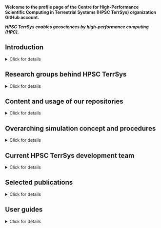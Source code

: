 **Welcome to the profile page of the Centre for High-Performance Scientific Computing in Terrestrial Systems (HPSC TerrSys) organization GitHub account.**

**_HPSC TerrSys enables geosciences by high-performance computing (HPC)._**

## Introduction

<details>
<summary>Click for details</summary>
<br>

The HPSC TerrSys repositories are the official home of

- the **[encore Community Land Model (eCLM)](https://github.com/HPSCTerrSys/eCLM)**, a refactored [Community Land Model (CLM) version 5](https://www.cesm.ucar.edu/models/clm), for effiicient stand-alone-use and flexible model integration with atmospheric and hydrologic models,
- the fully coupled, physics-based **Terresterial Systems Modeling Platform ([TSMP1](https://github.com/HPSCTerrSys/TSMP) and [TSMP2](https://github.com/HPSCTerrSys/TSMP2))** regional climate/Earth system model (RCSM, RESM), linking the [ICON atmospheric model](https://www.icon-model.org) with the [eCLM land surface model](https://github.com/HPSCTerrSys/eCLM) and with the [integrated ParFlow hydrologic model](https://github.com/parflow/parflow) through the [OASIS-MCT coupler](https://gitlab.com/cerfacs/oasis3-mct),
- [PDAF-based parallel](https://github.com/PDAF/PDAF) **data assimilation versions** of TSMP1 and TSMP2 and eCLM, 

plus software tools for the pre- and postprocessing and analysis of model data, all necessary auxiliary simulation tools (built systems, workflow engines, external parameter file generators, etc.), complete simulation experiments (incl. configurations, input and reference data), as well as documentation. Unless otherwise stated, all is provided as free and open source software (FOSS), or under a CC BY license for many datasets (see individual LICENSE files).
</details>

## Research groups behind HPSC TerrSys

<details>
<summary>Click for details</summary>
<br>

HPSC TerrSys software, data, information products, etc. are developed and produced by and under the auspices of the research groups of 

- **Stefan Kollet** ([Integrated Modelling of Terrestrial Systems at FZJ/IBG-3](https://www.fz-juelich.de/en/ibg/ibg-3/research-groups/modelling-terrestrial-systems/integrated-modelling-of-terrestrial-systems)),
- **Harrie-Jan Hendricks-Franssen** ([Stochastic Analysis of Terrestrial Systems at FZJ/IBG-3](https://www.fz-juelich.de/en/ibg/ibg-3/research-groups/modelling-terrestrial-systems/stochastic-analysis-of-terrestrial-systems)), and 
- **Daniel Caviedes-Voullieme** ([Simulation- and Data-Lab Terrestrial Systems at FZJ/JSC](https://www.fz-juelich.de/en/ias/jsc/about-us/structure/simulation-and-data-labs/sdl-terrestrial-systems))

at [Research Centre Juelich (Forschungszentrum Jülich, FZJ](https://www.fz-juelich.de/en)) in the [Helmholtz Association of German Research Centres (HGF)](https://www.helmholtz.de/en/). Founded in 2011, [HPSC TerrSys](https://www.hpsc-terrsys.de/en) is a virtual competence center within the [Geoverbund ABC/J](https://www.geoverbund-abcj.de/en), the geoscientific network of the Aachen-Bonn-Cologne-Jülich research region, in Germany.

### Our research focus in a nutshell

Very broadly, our research interests are on the functioning and (climate change induced) changes of coupled geo-ecosystems, the water and energy cycles therein, characterized by complex feedbacks and interactions, from the groundwater, through the land surface, to the atmosphere, including human interventions, such as anthropogenic water use. 

### FOSS and FAIR

<!-- ToDo: add technical e-mail address --> 
Here we provide and share some of our core scientific computing tools for efficient joint cross-institutional development, community reuse, feedback, and potential collaboration, as well as for internal use within HPSC TerrSys.
</details>

## Content and usage of our repositories

<details>
<summary>Click for details</summary>
<br>

This profile page is the top-level, overarching starting point where we

- list different types or categories of repositories, grouped in GitHub Teams, each with their own short description,
- explain the relation of the types or categories of repositories and information provided therein, as part of modularized simulations,
- thereby introduce a uniform nomenclature we use throughout the repositories, and 
- elaborate on our concept of a "simulation experiment" and procedures on how to use the repositories in combination. 

### Types of information and repository categories (=GitHub Teams)

<!-- ToDo: sort in all repositories of HPSC TerrSys, which have not yet been assigned to a category; one needs to be either GitHub organization Owner to add repos to a Github Team, or a GitHub Team Owner / Maintainer and repo Owner / Admin at the same time -->
<!-- ToDo: maybe put this as quicklinks up front to the top of the page, depends on HPSC TerrSys community feedback -->

- [Coupled model systems](https://github.com/orgs/HPSCTerrSys/teams/coupled-model-systems/repositories)
- [Individual model systems](https://github.com/orgs/HPSCTerrSys/teams/individual-model-systems/repositories)
- [Workflow engines](https://github.com/orgs/HPSCTerrSys/teams/workflow-engines/repositories)
- [(Pre-/Post-)processing and setup tools](https://github.com/orgs/HPSCTerrSys/teams/processing-and-setup/repositories)
- [Configurations](https://github.com/orgs/HPSCTerrSys/teams/configurations/repositories)
- [Static or external parameter model input files](https://github.com/orgs/HPSCTerrSys/teams/external-parameters/repositories)
- [Simulation experiments](https://github.com/orgs/HPSCTerrSys/teams/simulation-experiments/repositories)
- [(Generic) data analytics tools](https://github.com/orgs/HPSCTerrSys/teams/data-analytics/repositories)
- [(Model system) auxiliary tools](https://github.com/orgs/HPSCTerrSys/teams/auxiliary-tools/repositories)

These are the current GitHub Teams, which contain one or more repositories each. Each individual repository is assigned to a single type of information or category (i.e., Team) only.

See [here for the full (unsorted) list](https://github.com/orgs/HPSCTerrSys/repositories) of HPSC TerrSys repositories.

### Research group code ownerships and development leads

Repositories in the above categories are under the auspices of either one of the following research groups at FZJ:

<!-- ToDo: create teams of the research groups and add respective repositories according to code ownership, if this has the unanimous consent of the group leads -->
- S. Kollet group
- H.-J. Hendricks-Franssen group
- D. Caviedes-Voullieme group

</details>

## Overarching simulation concept and procedures

<details>
<summary>Click for details</summary>
<br>

<!-- this mightbe also called the "platform" concept, but this might be misleading, then platform is used in a more abstract meaning but it si s also the name of the TSMP1/2 -->
<!-- perhaps reorder the sequence of the subsections -->
To make best use of the software and data of the HPSC TerrSys GitHub, and to explain how we run many of our simulations in HPSC TerrSys,here's a quickstart guide to 
1. our concept of a fully modularized modeling platform, 
2. what we understand as a "simulation experiment" (SimExp),
3. the procedure to get a SimExp started and maintained, 
4. SimExp examples (that also serve as quickstart, test, benchmark use cases).

### The concept behind a modularized simulation platform

> [!IMPORTANT]
> Each repository provides an independent piece of software, data, or information and has its own documentation (e.g., as a `README.md` project overview or GitHub Pages), LICENSE and may be used standalone. It is up to the user.

- With HPSC TerrSys a highly modularized software development, maintenance, and deployment paradigm, which also affects our simulations. 
- Individual, independent Git repositories are combined (hierarchically), usually by means of Git submodules, to constitute, e.g., a coupled model system or simulation experiment. This leads to a lightweight, transparent, reproducible, maintainable, scalable, versioned, and provenance-enabled software and simulation infrastructure. <!-- [See details below](#overarching-simulation-concept-and-procedures). -->
- The TSMP RESMs (TSMP1 and TSMP2), e.g., follow this paradigm, that supports the properties and features of **TSMP as a versatile "platform" to built and expand simulation experiments** on, whether the fully coupled model system is used or only component models thereof.

> **Simuation Experiments (SimExp)**
>
> A SimExp entails \*everthing\* that determines the simulation and its results. I.e., a SimExp contains: 
> - the model source code, the compiled model, the built system incl. machine-dependent compile-time and run-time environments; 
> - the workflow to set up the model domain and to process external parameter input data, initial conditions, and boundary conditions;
> - a workflow engine to efficiently run the model system (test runs, ensemble runs, long climate runs), orchestrating all data > handling, processing, start and restarts, etc.; 
> - configurations for pre-/post-processing set up and the simulation itself; 
> - postprocessing tools for data conversions (e.g., CMORization) and / or analyses; 
> - monitoring tools; 
> - data handling and archival tools; 
> - a short human-readable experiment or run description documentation (aka simulation leaflet); 
> - all input data (or detailed information, configurations and tools to produce these data at any time).

<!--
?????
Splitting one can maintain
use standalone or in any combination
e.g. you may want to use the built system and the workflow to process external parameters, but not the workflow engine, as you maybe
or you may not want to use TSMP2 fullxy coupled but just a component model, but the cmake built system works out for you
?????
-->

<!-- publication in JOSS planned -->
### The conept of working with modularized "simulation experiments" (SimExp)

> [!IMPORTANT]
> - With a SimExp everything is version-controlled via Git. The SimExp consists of modular parts or components. The parts or components are themselves Git repositories. They may be integrated as Git submodules (our preferred procedure we explain here). 
> - A specific combination of the modular parts or components is combined with each other in a single SimExp's Git repository, constituting the "experiment repository". 
> - Each (versioned) Git submodule can be identified by its unique Git commit hashes. The SimExp Git repository is characterized on top itself by its commits (major releases may be assigned a Git tag, i.e. its a specific release of this experiment). 

**Implications from using Git and Git submodules** 

- A SimExp is usually stored also on a repository hub, as a dedicated [git repository](https://github.com/orgs/HPSCTerrSys/teams/simulation-experiments/repositories).
- A SimExp Git repository contains a ready-to-use SimExp, which may be \*installed\* to "reproduce" (as close as possible, depending on the compute hard- and software environments) that very simulation or serve as a test case or benchmark or a template and starting point for a new SimExp. (E.g., the [TSMP2 workflow engine](https://github.com/HPSCTerrSys/TSMP2_workflow-engine) features a EURO-CORDEX-type, EUR-12 model domain, ERA5-driven evaluation run with TSMP2 in climate mode.)
- Changes in the Git submodules are tracked in the respective Git repositories of the Git submodules (a submodule in the parent SimExp is just a pointer (i.e., a specific Git commit hash) from the parent SimExp Git repository to another Git repository), but they appear as commits in the SimExp Git history. (`git submodule status --recursive`) 

**Some technical aspects**

- Such a SimExp is stored typically in a dedicated (unified -- if using, e.g., the workflow engine) directory tree on an HPC system. 
- We try to avoid nested submodules, i.e. submodules inside submodules.
- A "simulation experiment" may be identified by a unique self-explanatory experiment-ID, e.g., based on or inspired by the Data Reference Syntax definition from the CORDEX archive  specification. This is usually the directory name of the SimExp root directory.
- Once running stable, the Git-tracked files of a SimExp (not the model results or boundary conditions) usually do not change much anymore. The exact commit hashes of the submodules as used are stored with the parent Git repository. Hence, if the parent SimExp repo is cloned (i.e., reused), the exact same SimExp is reproduced by means of the unique commit hashes. (`git clone --recurse-submodules <url>` clones the parent SimExp repo, initializes the submodules, checks out each submodule at the exact commit hash stored in the parent.)
- If very specific modifications of a submodule are needed, which lead to a substantial divergence from its origin, and which are not relevant to be shared, a submodule may be transferred to a simple directory of the SimExp parent repo and tracked from there.
- Despite the fact that changes of a specific repository (e.g., a model configuration, i.e., namelist file) can be reflected in the Git history or branches, SimExp components are specific for a single purpose, i.e., a 12km simulation would use a different repository in the configuration category as a 3km simulation, and so forth. 
- Despite the fact that once installed and used on an HPC system, the same model components (e.g., external parameter fields) exist alongside each other, each with a different SimExp, they only exist once in the main Git repository hub on GitHub. Depending on redundancies and filesystem and energy efficiency concerns, input data may be shared on a filesystem level by symbolic links.
- Model outputs remain untracked.

**Additional noteworthy implications**

- With each simulation, hashes of the checked-out commits can be stored with the meta data of the simulation results, or a seperate history files, for provenance tracking.
- If the changes to the components of a SimExp and the SimExp changes themselves are made frequently and promptly to their origins on the repository hub, the `repo-versions.txt` file with commit hashes and remote URLs suffices to reproduce a complete SimExp, from building, through preproprocessing to archiving.
- A side effect of using the SimExp as a parent git repo (with submodules) is that unintended changes to the configuration and setup, workflow engine etc. can easily be detected.
- If it is not crucial to have frozen versions (=fixed commit hashes) for a SimExp components, the complete SimExp or parts thereof can be very quickly updated. (`git pull && git submodule update --init --recursive`)
- The commit history of the SimExp parent repository may serve as a changelog of the SimExp. 

> **Overall benefits of the HPSC TerrSys SimExp concept**
> 
> Simulations are: Portable, reproducible, lightweight, easy to implement, highly flexible, provenance-enabled, interchangable, open, easy to revise and discuss

<!-- ToDo: have more git code snippets in text -->

### The procedure to use this platform and tools thereof exemplified with TSMP2

With TSMP2 the SimExp concept is realized through the [TSMP2 workflow engine (WFE)](https://github.com/HPSCTerrSys/TSMP2_workflow-engine). The [TSMP2 WFE has its own documentation](https://hpscterrsys.github.io/TSMP2_workflow-engine); nevertheless a brief overview will be given here in the context of the modularized SimExp concept presentation.

> **_NOTE:_** As an experinced user you may still just retrieve TSMP2 including the built system and, e.g., an external parameter file dataset for a specific setup and install, setup, and run TSMP2 on your own, without, e.g., using the TSMP2 WFE or any namelist we provide.

<!-- ToDo: Distill StefanPolls e-mail on the matter here. -->

### Existing SimExp

We are in the process of providing our main SimExps (i.e., incl. all parts and components) used with TSMP1 and TSMP2, or ParFlow and eCLM standalone, e.g., from the DETECT CRC project and from EURO-CORDEX CMIP6 simulations through the HPSC TerrSys repository hub. 
</details>

## Current HPSC TerrSys development team

<details>
<summary>Click for details</summary>
<br>

</details>

## Selected publications

<details>
<summary>Click for details</summary>
<br>

Please see the individual repositories for User Guides, Reference Guides, How-Tos, and Tutorials. The Zenodo listings give an overview of research work done using HPSC TerrSys software.

<Zenodo listing? see ParFlow>

### With TSMP

### By HPSC TerrSys
</details>

## User guides

<details>
<summary>Click for details</summary>
<br>

Incomplete quick links to user guides (also referenced from the respective parent repositories): 

- **TSMP1/TSMP2**
  - [TSMP1 Docs](https://hpscterrsys.github.io/TSMP/index.html)
  - [TSMP2 Workflow Engine](https://hpscterrsys.github.io/TSMP2_workflow-engine/INDEX.html)
  - [TSMP2-PDAF](https://hpscterrsys.github.io/pdaf/INDEX.html)

- **Component models**
  - [ICON](https://docs.icon-model.org/)
  - [eCLM](https://hpscterrsys.github.io/eCLM/INDEX.html)
  - [ParFlow](https://parflow.readthedocs.io/en/latest/index.html)
  - [OASIS3-MCT](https://gitlab.com/cerfacs/oasis3-mct/-/raw/OASIS3-MCT_5.0/doc/oasis3mct_UserGuide.pdf?inline=false)

- **Tools**
  - [eCLM static file generator](https://github.com/HPSCTerrSys/eCLM_static-file-generator/blob/main/README.md)
  - [SLOTH](https://hpscterrsys.github.io/SLOTH/)

</details>
